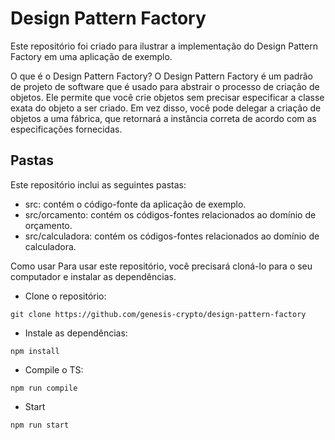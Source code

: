 # Design Pattern Factory

Este repositório foi criado para ilustrar a implementação do Design Pattern Factory em uma aplicação de exemplo.

O que é o Design Pattern Factory?
O Design Pattern Factory é um padrão de projeto de software que é usado para abstrair o processo de criação de objetos. Ele permite que você crie objetos sem precisar especificar a classe exata do objeto a ser criado. Em vez disso, você pode delegar a criação de objetos a uma fábrica, que retornará a instância correta de acordo com as especificações fornecidas.

## Pastas
Este repositório inclui as seguintes pastas:

* src: contém o código-fonte da aplicação de exemplo.
* src/orcamento: contém os códigos-fontes relacionados ao domínio de orçamento.
* src/calculadora: contém os códigos-fontes relacionados ao domínio de calculadora.

Como usar
Para usar este repositório, você precisará cloná-lo para o seu computador e instalar as dependências.

- Clone o repositório:
```shell
git clone https://github.com/genesis-crypto/design-pattern-factory
```

- Instale as dependências:
```shell
npm install
```

- Compile o TS:
```shell
npm run compile
```

- Start
```shell
npm run start
```
